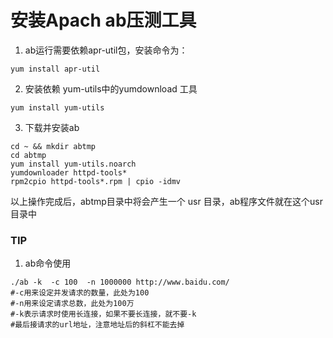 # 安装Apach ab压测工具

1) ab运行需要依赖apr-util包，安装命令为：

```
yum install apr-util
```

2) 安装依赖 yum-utils中的yumdownload 工具

```
yum install yum-utils
```

3) 下载并安装ab

```
cd ~ && mkdir abtmp
cd abtmp
yum install yum-utils.noarch
yumdownloader httpd-tools*
rpm2cpio httpd-tools*.rpm | cpio -idmv
```

以上操作完成后，abtmp目录中将会产生一个 usr 目录，ab程序文件就在这个usr目录中

### TIP

1) ab命令使用

```
./ab -k  -c 100  -n 1000000 http://www.baidu.com/
#-c用来设定并发请求的数量，此处为100
#-n用来设定请求总数，此处为100万
#-k表示请求时使用长连接，如果不要长连接，就不要-k
#最后接请求的url地址，注意地址后的斜杠不能去掉
```